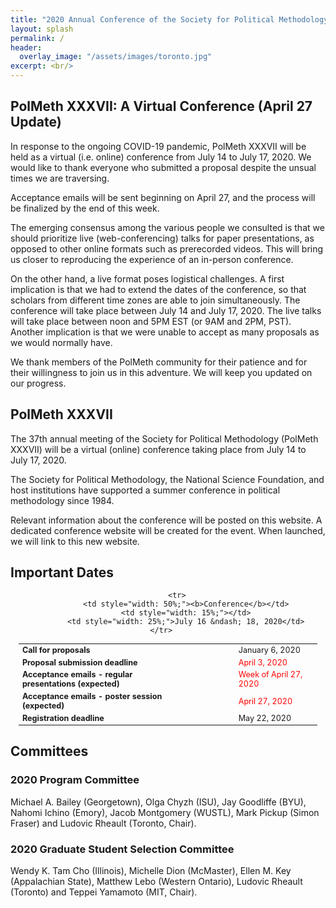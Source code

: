 ```yaml
---
title: "2020 Annual Conference of the Society for Political Methodology"
layout: splash
permalink: /
header:
  overlay_image: "/assets/images/toronto.jpg"
excerpt: <br/>
---
```


<h2>PolMeth XXXVII: A Virtual Conference (April 27 Update)</h2>

In response to the ongoing COVID-19 pandemic, PolMeth XXXVII will be held as a virtual (i.e. online) conference from July 14 to July 17, 2020.  We would like to thank everyone who submitted a proposal despite the unsual times we are traversing.

Acceptance emails will be sent beginning on April 27, and the process will be finalized by the end of this week.

The emerging consensus among the various people we consulted is that we should prioritize live (web-conferencing) talks for paper presentations, as opposed to other online formats such as prerecorded videos.  This will bring us closer to reproducing the experience of an in-person conference.

On the other hand, a live format poses logistical challenges.  A first implication is that we had to extend the dates of the conference, so that scholars from different time zones are able to join simultaneously.  The conference will take place between July 14 and July 17, 2020.  The live talks will take place between noon and 5PM EST (or 9AM and 2PM, PST).  Another implication is that we were unable to accept as many proposals as we would normally have.

We thank members of the PolMeth community for their patience and for their willingness to join us in this adventure.  We will keep you updated on our progress.

<h2>PolMeth XXXVII</h2>

The 37th annual meeting of the Society for Political Methodology (PolMeth XXXVII) will be a virtual (online) conference taking place from July 14 to July 17, 2020. 

The Society for Political Methodology, the National Science Foundation, and host institutions have supported a summer conference in political methodology since 1984.

Relevant information about the conference will be posted on this website.  A dedicated conference website will be created for the event.  When launched, we will link to this new website.

<h2 id="dates">Important Dates</h2>
<center>
<table style="width: 95%; font-size:90%">
    <tbody>
        <tr>
            <td style="width: 50%;"><b>Call for proposals</b></td>
            <td style="width: 15%;"></td>
            <td style="width: 25%;">January 6, 2020</td>
        </tr>
        <tr>
            <td style="width: 50%;"><b>Proposal submission deadline</b></td>
            <td style="width: 15%;"></td>
            <td style="width: 25%;"><font color="red">April 3, 2020</font></td>
        </tr>
        <tr>
            <td style="width: 50%;"><b>Acceptance emails - regular presentations (expected)</b><br/></td>
            <td style="width: 15%;"></td>
            <td style="width: 25%;"><font color="red">Week of April 27, 2020</font></td>
        </tr>
        <tr>
            <td style="width: 50%;"><b>Acceptance emails - poster session (expected)</b><br/></td>
            <td style="width: 15%;"></td>
            <td style="width: 25%;"><font color="red">April 27, 2020</font></td>
        </tr>
        <tr>
            <td style="width: 50%;"><b>Registration deadline</b></td>
            <td style="width: 15%;"></td>
            <td style="width: 25%;">May 22, 2020</td>
        </tr>    

        <tr>
            <td style="width: 50%;"><b>Conference</b></td>
            <td style="width: 15%;"></td>
            <td style="width: 25%;">July 16 &ndash; 18, 2020</td>
        </tr>       
</tbody>
</table>
</center>

## Committees

<h3>2020 Program Committee</h3>

Michael A. Bailey (Georgetown), Olga Chyzh (ISU), Jay Goodliffe (BYU), Nahomi Ichino (Emory), Jacob Montgomery (WUSTL), Mark Pickup (Simon Fraser) and Ludovic Rheault (Toronto, Chair).

<h3>2020 Graduate Student Selection Committee</h3> 

Wendy K. Tam Cho (Illinois), Michelle Dion (McMaster), Ellen M. Key (Appalachian State), Matthew Lebo (Western Ontario), Ludovic Rheault (Toronto) and Teppei Yamamoto (MIT, Chair). 


